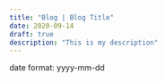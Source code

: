 ```yaml
---
title: "Blog | Blog Title"
date: 2020-09-14
draft: true
description: "This is my description"
---
```


date format: yyyy-mm-dd
